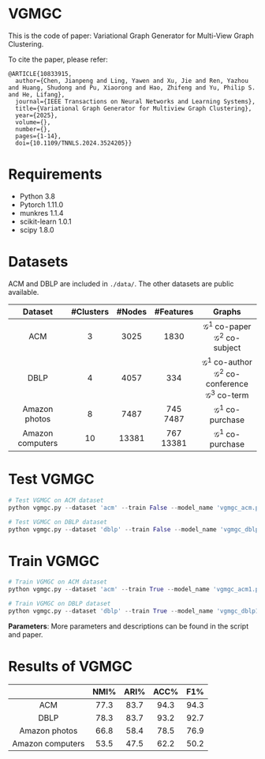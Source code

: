# VGMGC

This is the code of paper: Variational Graph Generator for Multi-View Graph Clustering.

To cite the paper, please refer:
~~~
@ARTICLE{10833915,
  author={Chen, Jianpeng and Ling, Yawen and Xu, Jie and Ren, Yazhou and Huang, Shudong and Pu, Xiaorong and Hao, Zhifeng and Yu, Philip S. and He, Lifang},
  journal={IEEE Transactions on Neural Networks and Learning Systems}, 
  title={Variational Graph Generator for Multiview Graph Clustering}, 
  year={2025},
  volume={},
  number={},
  pages={1-14},
  doi={10.1109/TNNLS.2024.3524205}}

~~~


# Requirements

- Python 3.8
- Pytorch 1.11.0
- munkres 1.1.4
- scikit-learn 1.0.1
- scipy 1.8.0



# Datasets

ACM and DBLP are included in `./data/`. The other datasets are public available. 

|     Dataset      | #Clusters | #Nodes |   #Features    |                            Graphs                            |
| :--------------: | :-------: | :----: | :------------: | :----------------------------------------------------------: |
|       ACM        |     3     |  3025  |      1830      |   $\mathcal{G}^1$ co-paper<br />$\mathcal{G}^2$ co-subject   |
|       DBLP       |     4     |  4057  |      334       | $\mathcal{G}^1$ co-author<br />$\mathcal{G}^2$ co-conference<br />$\mathcal{G}^3$ co-term |
|  Amazon photos   |     8     |  7487  | 745<br />7487  |                 $\mathcal{G}^1$ co-purchase                  |
| Amazon computers |    10     | 13381  | 767<br />13381 |                 $\mathcal{G}^1$ co-purchase                  |

# Test VGMGC

```python
# Test VGMGC on ACM dataset
python vgmgc.py --dataset 'acm' --train False --model_name 'vgmgc_acm.pkl' --order 8 --lam_emd 1

# Test VGMGC on DBLP dataset
python vgmgc.py --dataset 'dblp' --train False --model_name 'vgmgc_dblp.pkl' --order 8 --lam_emd 5
```

# Train VGMGC

```python
# Train VGMGC on ACM dataset
python vgmgc.py --dataset 'acm' --train True --model_name 'vgmgc_acm1.pkl' --order 8 --weight_soft 0.9 --min_belief 0.7 --max_belief 0.99 --lam_emd 1 --kl_step 5 --lam_elbo_kl 1 --threshold 0.8 --temperature 5

# Train VGMGC on DBLP dataset
python vgmgc.py --dataset 'dblp' --train True --model_name 'vgmgc_dblp1.pkl' --order 8 --weight_soft 0.1 --min_belief 0.2 --max_belief 0.99 --lam_emd 5 --kl_step 10 --lam_elbo_kl 1 --threshold 0.8 --temperature 1
```

**Parameters**: More parameters and descriptions can be found in the script and paper.

# Results of VGMGC

|                  | NMI% | ARI% | ACC% | F1%  |
| :--------------: | :--: | :--: | :--: | :--: |
|       ACM        | 77.3 | 83.7 | 94.3 | 94.3 |
|       DBLP       | 78.3 | 83.7 | 93.2 | 92.7 |
|  Amazon photos   | 66.8 | 58.4 | 78.5 | 76.9 |
| Amazon computers | 53.5 | 47.5 | 62.2 | 50.2 |


